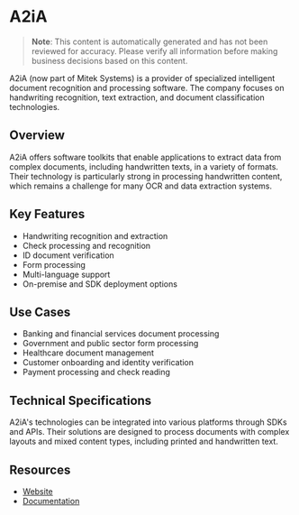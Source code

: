 # A2iA

> **Note**: This content is automatically generated and has not been reviewed for accuracy. Please verify all information before making business decisions based on this content.

A2iA (now part of Mitek Systems) is a provider of specialized intelligent document recognition and processing software. The company focuses on handwriting recognition, text extraction, and document classification technologies.

## Overview

A2iA offers software toolkits that enable applications to extract data from complex documents, including handwritten texts, in a variety of formats. Their technology is particularly strong in processing handwritten content, which remains a challenge for many OCR and data extraction systems.

## Key Features

- Handwriting recognition and extraction
- Check processing and recognition
- ID document verification
- Form processing
- Multi-language support
- On-premise and SDK deployment options

## Use Cases

- Banking and financial services document processing
- Government and public sector form processing
- Healthcare document management
- Customer onboarding and identity verification
- Payment processing and check reading

## Technical Specifications

A2iA's technologies can be integrated into various platforms through SDKs and APIs. Their solutions are designed to process documents with complex layouts and mixed content types, including printed and handwritten text.

## Resources

- [Website](https://www.mitek.com)
- [Documentation](https://www.mitek.com/resources/)
